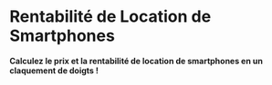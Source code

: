 # Rentabilité de Location de Smartphones
**Calculez le prix et la rentabilité de location de smartphones en un claquement de doigts !**
